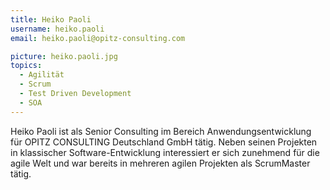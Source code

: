 ```yaml
---
title: Heiko Paoli
username: heiko.paoli
email: heiko.paoli@opitz-consulting.com

picture: heiko.paoli.jpg
topics:
  - Agilität
  - Scrum
  - Test Driven Development
  - SOA
---
```


Heiko Paoli ist als Senior Consulting im Bereich Anwendungsentwicklung für OPITZ CONSULTING Deutschland GmbH tätig. Neben seinen Projekten in klassischer Software-Entwicklung interessiert er sich zunehmend für die agile Welt und war bereits in mehreren agilen Projekten als ScrumMaster tätig.     

